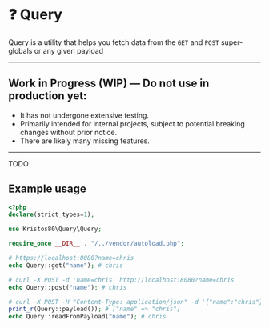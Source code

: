# ❓ Query

Query is a utility that helps you fetch data from the `GET` and `POST` super-globals or any given payload

---

## Work in Progress (WIP) — Do not use in production yet: ##

- It has not undergone extensive testing.
- Primarily intended for internal projects, subject to potential breaking changes without prior notice.
- There are likely many missing features.

---

TODO

## Example usage

```php
<?php
declare(strict_types=1);

use Kristos80\Query\Query;

require_once __DIR__ . "/../vendor/autoload.php";

# https://localhost:8080?name=chris
echo Query::get("name"); # chris

# curl -X POST -d 'name=chris' http://localhost:8080?name=chris
echo Query::post("name"); # chris

# curl -X POST -H "Content-Type: application/json" -d '{"name":"chris"}' http://localhost:8080
print_r(Query::payload()); # ["name" => "chris"]
echo Query::readFromPayload("name"); # chris
```
